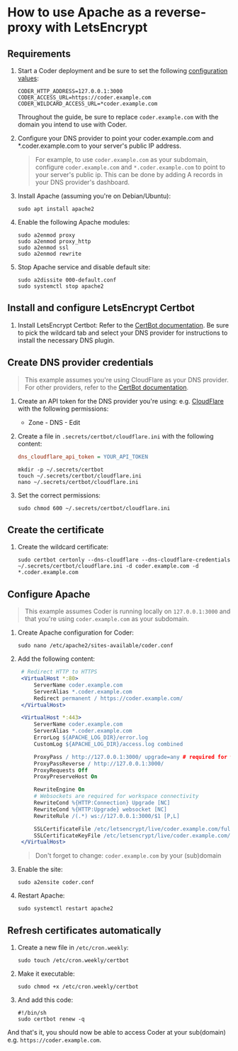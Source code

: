 # How to use Apache as a reverse-proxy with LetsEncrypt

## Requirements

1. Start a Coder deployment and be sure to set the following [configuration values](../../README.md):

   ```env
   CODER_HTTP_ADDRESS=127.0.0.1:3000
   CODER_ACCESS_URL=https://coder.example.com
   CODER_WILDCARD_ACCESS_URL=*coder.example.com
   ```

   Throughout the guide, be sure to replace `coder.example.com` with the domain you intend to use with Coder.

2. Configure your DNS provider to point your coder.example.com and \*.coder.example.com to your server's public IP address.

   > For example, to use `coder.example.com` as your subdomain, configure `coder.example.com` and `*.coder.example.com` to point to your server's public ip. This can be done by adding A records in your DNS provider's dashboard.

3. Install Apache (assuming you're on Debian/Ubuntu):

   ```shell
   sudo apt install apache2
   ```

4. Enable the following Apache modules:

   ```shell
   sudo a2enmod proxy
   sudo a2enmod proxy_http
   sudo a2enmod ssl
   sudo a2enmod rewrite
   ```

5. Stop Apache service and disable default site:

   ```shell
   sudo a2dissite 000-default.conf
   sudo systemctl stop apache2
   ```

## Install and configure LetsEncrypt Certbot

1. Install LetsEncrypt Certbot: Refer to the [CertBot documentation](https://certbot.eff.org/instructions?ws=apache&os=ubuntufocal&tab=wildcard). Be sure to pick the wildcard tab and select your DNS provider for instructions to install the necessary DNS plugin.

## Create DNS provider credentials

> This example assumes you're using CloudFlare as your DNS provider. For other providers, refer to the [CertBot documentation](https://eff-certbot.readthedocs.io/en/stable/using.html#dns-plugins).

1. Create an API token for the DNS provider you're using: e.g. [CloudFlare](https://developers.cloudflare.com/fundamentals/api/get-started/create-token) with the following permissions:

   - Zone - DNS - Edit

2. Create a file in `.secrets/certbot/cloudflare.ini` with the following content:

   ```ini
   dns_cloudflare_api_token = YOUR_API_TOKEN
   ```

   ```shell
   mkdir -p ~/.secrets/certbot
   touch ~/.secrets/certbot/cloudflare.ini
   nano ~/.secrets/certbot/cloudflare.ini
   ```

3. Set the correct permissions:

   ```shell
   sudo chmod 600 ~/.secrets/certbot/cloudflare.ini
   ```

## Create the certificate

1. Create the wildcard certificate:

   ```shell
   sudo certbot certonly --dns-cloudflare --dns-cloudflare-credentials ~/.secrets/certbot/cloudflare.ini -d coder.example.com -d *.coder.example.com
   ```

## Configure Apache

> This example assumes Coder is running locally on `127.0.0.1:3000` and that you're using `coder.example.com` as your subdomain.

1. Create Apache configuration for Coder:

   ```shell
   sudo nano /etc/apache2/sites-available/coder.conf
   ```

2. Add the following content:

   ```apache
    # Redirect HTTP to HTTPS
    <VirtualHost *:80>
        ServerName coder.example.com
        ServerAlias *.coder.example.com
        Redirect permanent / https://coder.example.com/
    </VirtualHost>

    <VirtualHost *:443>
        ServerName coder.example.com
        ServerAlias *.coder.example.com
        ErrorLog ${APACHE_LOG_DIR}/error.log
        CustomLog ${APACHE_LOG_DIR}/access.log combined

        ProxyPass / http://127.0.0.1:3000/ upgrade=any # required for websockets
        ProxyPassReverse / http://127.0.0.1:3000/
        ProxyRequests Off
        ProxyPreserveHost On

        RewriteEngine On
        # Websockets are required for workspace connectivity
        RewriteCond %{HTTP:Connection} Upgrade [NC]
        RewriteCond %{HTTP:Upgrade} websocket [NC]
        RewriteRule /(.*) ws://127.0.0.1:3000/$1 [P,L]

        SSLCertificateFile /etc/letsencrypt/live/coder.example.com/fullchain.pem
        SSLCertificateKeyFile /etc/letsencrypt/live/coder.example.com/privkey.pem
    </VirtualHost>
   ```

   > Don't forget to change: `coder.example.com` by your (sub)domain

3. Enable the site:

   ```shell
   sudo a2ensite coder.conf
   ```

4. Restart Apache:

   ```shell
   sudo systemctl restart apache2
   ```

## Refresh certificates automatically

1. Create a new file in `/etc/cron.weekly`:

   ```shell
   sudo touch /etc/cron.weekly/certbot
   ```

2. Make it executable:

   ```shell
   sudo chmod +x /etc/cron.weekly/certbot
   ```

3. And add this code:

   ```shell
   #!/bin/sh
   sudo certbot renew -q
   ```

And that's it, you should now be able to access Coder at your sub(domain) e.g. `https://coder.example.com`.
